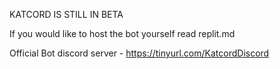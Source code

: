 KATCORD IS STILL IN BETA

If you would like to host the bot yourself read replit.md

Official Bot discord server - https://tinyurl.com/KatcordDiscord
